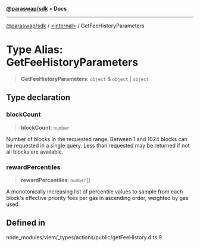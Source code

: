 [**@paraswap/sdk**](../../README.md) • **Docs**

***

[@paraswap/sdk](../../globals.md) / [\<internal\>](../README.md) / GetFeeHistoryParameters

# Type Alias: GetFeeHistoryParameters

> **GetFeeHistoryParameters**: `object` & `object` \| `object`

## Type declaration

### blockCount

> **blockCount**: `number`

Number of blocks in the requested range. Between 1 and 1024 blocks can be requested in a single query. Less than requested may be returned if not all blocks are available.

### rewardPercentiles

> **rewardPercentiles**: `number`[]

A monotonically increasing list of percentile values to sample from each block's effective priority fees per gas in ascending order, weighted by gas used.

## Defined in

node\_modules/viem/\_types/actions/public/getFeeHistory.d.ts:9
